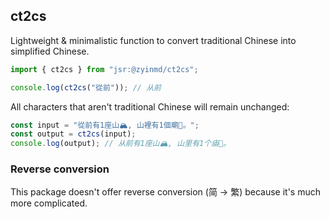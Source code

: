 ## ct2cs

Lightweight & minimalistic function to convert traditional Chinese into simplified Chinese.

```js
import { ct2cs } from "jsr:@zyinmd/ct2cs";

console.log(ct2cs("從前")); // 从前
```

All characters that aren't traditional Chinese will remain unchanged:

```js
const input = "從前有1座山🏔️, 山裡有1個廟🏯。";
const output = ct2cs(input);
console.log(output); // 从前有1座山🏔️, 山里有1个庙🏯。
```

### Reverse conversion

This package doesn't offer reverse conversion (简 → 繁) because it's much more complicated.
